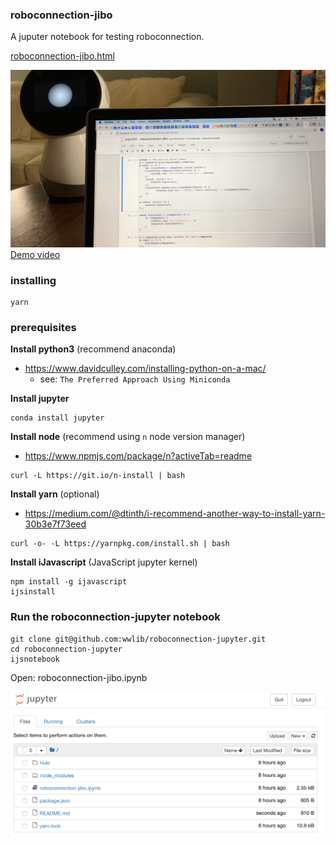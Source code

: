 ### roboconnection-jibo

A juputer notebook for testing roboconnection.

[roboconnection-jibo.html](./docs/roboconnection-jibo.html)

![Demo video](./docs/roboconnection-jupyter-demo.png)
[Demo video](https://youtu.be/oy1xNLWU8Ms)

### installing
```
yarn
```

### prerequisites

**Install python3** (recommend anaconda)

- https://www.davidculley.com/installing-python-on-a-mac/
  - see: `The Preferred Approach Using Miniconda`

**Install jupyter**
```
conda install jupyter
```

**Install node** (recommend using `n` node version manager)

- https://www.npmjs.com/package/n?activeTab=readme

```
curl -L https://git.io/n-install | bash

```

**Install yarn** (optional)

- https://medium.com/@dtinth/i-recommend-another-way-to-install-yarn-30b3e7f73eed

```
curl -o- -L https://yarnpkg.com/install.sh | bash
```

**Install iJavascript** (JavaScript jupyter kernel)

```
npm install -g ijavascript
ijsinstall
```

### Run the roboconnection-jupyter notebook

```
git clone git@github.com:wwlib/roboconnection-jupyter.git
cd roboconnection-jupyter
ijsnotebook
```

Open: roboconnection-jibo.ipynb

![roboconnection-jibo.ipynb](./docs/roboconnection-jupyter.png)
